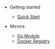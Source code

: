 - Getting started
    - [Quick Start](/)

- Mirrors
    - [Go Module](/mirrors/goproxy.md)
    - [Docker Registry](/mirrors/docker.md)